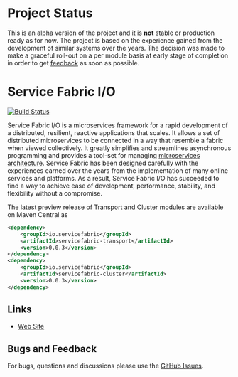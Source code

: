 # Project Status

This is an alpha version of the project and it is **not** stable or production ready as for now. The project is based on 
the experience gained from the development of similar systems over the years. The decision was made to make a graceful 
roll-out on a per module basis at early stage of completion in order to get 
[feedback](https://github.com/servicefabric/servicefabric/issues) as soon as possible.    

# Service Fabric I/O

[![Build Status](https://travis-ci.org/servicefabric/servicefabric.svg?branch=master)](https://travis-ci.org/servicefabric/servicefabric)

Service Fabric I/O is a microservices framework for a rapid development of a distributed, resilient, reactive 
applications that scales. It allows a set of distributed microservices to be connected in a way that resemble a fabric 
when viewed collectively. It greatly simplifies and streamlines asynchronous programming and provides a tool-set for 
managing [microservices architecture](http://microservices.io/patterns/index.html). Service Fabric has been designed 
carefully with the experiences earned over the years from the implementation of many online services and platforms. 
As a result, Service Fabric I/O has succeeded to find a way to achieve ease of development, performance, stability, 
and flexibility without a compromise.

The latest preview release of Transport and Cluster modules are available on Maven Central as

``` xml
<dependency>
	<groupId>io.servicefabric</groupId>
	<artifactId>servicefabric-transport</artifactId>
	<version>0.0.3</version>
</dependency>
<dependency>
	<groupId>io.servicefabric</groupId>
	<artifactId>servicefabric-cluster</artifactId>
	<version>0.0.3</version>
</dependency>
```

## Links

* [Web Site](http://servicefabric.io/)

## Bugs and Feedback

For bugs, questions and discussions please use the [GitHub Issues](https://github.com/servicefabric/servicefabric/issues).
